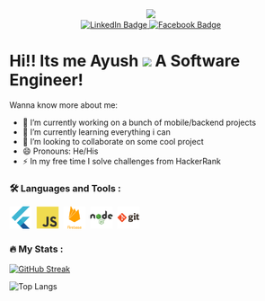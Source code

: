 <div id="header" align="center">
  <img src="https://media.giphy.com/media/M9gbBd9nbDrOTu1Mqx/giphy.gif" width="100"/>

<div id="badges">
  <a href="https://www.linkedin.com/in/ayush-jung-karki-2b8940203/p">
    <img src="https://img.shields.io/badge/LinkedIn-blue?style=for-the-badge&logo=linkedin&logoColor=white" alt="LinkedIn Badge"/>
  </a>
  <a href="https://www.facebook.com/aayush.karki.794">
    <img src="https://img.shields.io/badge/Facebook-blue?style=for-the-badge&logo=facebook&logoColor=white" alt="Facebook Badge"/>
  </a>
</div>
</div>

<h1>
  Hi!! Its me Ayush 
  <img src="https://media.giphy.com/media/hvRJCLFzcasrR4ia7z/giphy.gif" width="30px"/>
  A Software Engineer!
</h1>

Wanna know more about me:

- 🔭 I’m currently working on a bunch of mobile/backend projects
- 🌱 I’m currently learning everything i can
- 👯 I’m looking to collaborate on some cool project
- 😄 Pronouns: He/His
- ⚡ In my free time I solve challenges from HackerRank

### :hammer_and_wrench: Languages and Tools :
<div>
  <img src="https://github.com/devicons/devicon/blob/master/icons/flutter/flutter-original.svg" title="Flutter" alt="Flutter" width="40" height="40"/>&nbsp;
 <img src="https://github.com/devicons/devicon/blob/master/icons/javascript/javascript-original.svg" title="JavaScript" alt="JavaScript" width="40" height="40"/>&nbsp;
  <img src="https://github.com/devicons/devicon/blob/master/icons/firebase/firebase-plain-wordmark.svg" title="Firebase" alt="Firebase" width="40" height="40"/>&nbsp;
<!--   <img src="https://github.com/devicons/devicon/blob/master/icons/java/java-original-wordmark.svg" title="Java" alt="Java" width="40" height="40"/>&nbsp; -->
<!--   <img src="https://github.com/devicons/devicon/blob/master/icons/mysql/mysql-original-wordmark.svg" title="MySQL"  alt="MySQL" width="40" height="40"/>&nbsp; -->
  <img src="https://github.com/devicons/devicon/blob/master/icons/nodejs/nodejs-original-wordmark.svg" title="NodeJS" alt="NodeJS" width="40" 
  width="40" height="40"/>&nbsp;
  <img src="https://github.com/devicons/devicon/blob/master/icons/git/git-original-wordmark.svg" title="Git" alt="Git" width="40" height="40"/>
</div>

### :fire: My Stats :
[![GitHub Streak](https://github-readme-streak-stats.herokuapp.com?user=Ayush-Jung)](https://git.io/streak-stats)


![Top Langs](https://github-readme-stats.vercel.app/api/top-langs/?username=Ayush-Jung&layout=compact&theme=vision-friendly-dark)
